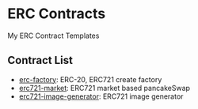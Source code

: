 # ERC Contracts

My ERC Contract Templates

## Contract List

- [erc-factory](): ERC-20, ERC721 create factory
- [erc721-market](): ERC721 market based pancakeSwap
- [erc721-image-generator](): ERC721 image generator

